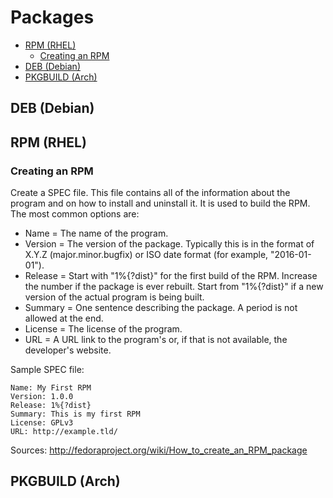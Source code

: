 # Packages
* [RPM (RHEL)](#rpm-rhel)
  * [Creating an RPM](#creating-an-rpm)
* [DEB (Debian)](#deb-debian)
* [PKGBUILD (Arch)](#arch-pkgbuild)

## DEB (Debian) <a name="deb-debian"></a>
## RPM (RHEL) <a name="rpm-rhel"></a>
### Creating an RPM
Create a SPEC file. This file contains all of the information about the program and on how to install and uninstall it. It is used to build the RPM.
The most common options are: 
* Name = The name of the program.
* Version = The version of the package. Typically this is in the format of X.Y.Z (major.minor.bugfix) or ISO date format (for example, "2016-01-01").
* Release = Start with "1%{?dist}" for the first build of the RPM. Increase the number if the package is ever rebuilt. Start from "1%{?dist}" if a new version of the actual program is being built.
* Summary = One sentence describing the package. A period is not allowed at the end.
* License = The license of the program.
* URL = A URL link to the program's or, if that is not available, the developer's website.

Sample SPEC file:
```
Name: My First RPM
Version: 1.0.0
Release: 1%{?dist}
Summary: This is my first RPM
License: GPLv3
URL: http://example.tld/
```
Sources:
http://fedoraproject.org/wiki/How_to_create_an_RPM_package
## PKGBUILD (Arch) <a name="arch-pkgbuild"></a>